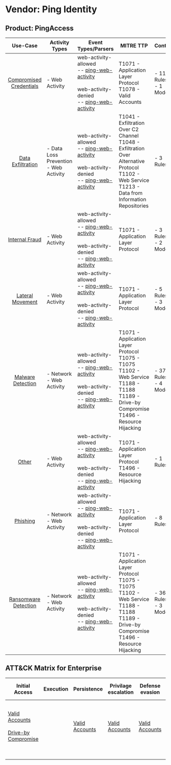 Vendor: Ping Identity
=====================
Product: PingAccess
-------------------
|                                 Use-Case                                  | Activity Types                           | Event Types/Parsers                                                                                                                                                                                       | MITRE TTP                                                                                                                                                       | Content                    |
|:-------------------------------------------------------------------------:| ---------------------------------------- | --------------------------------------------------------------------------------------------------------------------------------------------------------------------------------------------------------- | --------------------------------------------------------------------------------------------------------------------------------------------------------------- | -------------------------- |
| [Compromised Credentials](../UseCases/usecase_compromised_credentials.md) | - Web Activity                           |  web-activity-allowed<br> -- [ping-web-activity](../Parsers/parserContent_ping-web-activity.md)<br><br> web-activity-denied<br> -- [ping-web-activity](../Parsers/parserContent_ping-web-activity.md)<br> | T1071 - Application Layer Protocol<br>T1078 - Valid Accounts<br>                                                                                                |  - 11 Rules<br> - 1 Models |
|       [Data Exfiltration](../UseCases/usecase_data_exfiltration.md)       | - Data Loss Prevention<br>- Web Activity |  web-activity-allowed<br> -- [ping-web-activity](../Parsers/parserContent_ping-web-activity.md)<br><br> web-activity-denied<br> -- [ping-web-activity](../Parsers/parserContent_ping-web-activity.md)<br> | T1041 - Exfiltration Over C2 Channel<br>T1048 - Exfiltration Over Alternative Protocol<br>T1102 - Web Service<br>T1213 - Data from Information Repositories<br> |  - 3 Rules<br>             |
|          [Internal Fraud](../UseCases/usecase_internal_fraud.md)          | - Web Activity                           |  web-activity-allowed<br> -- [ping-web-activity](../Parsers/parserContent_ping-web-activity.md)<br><br> web-activity-denied<br> -- [ping-web-activity](../Parsers/parserContent_ping-web-activity.md)<br> | T1071 - Application Layer Protocol<br>                                                                                                                          |  - 3 Rules<br> - 2 Models  |
|        [Lateral Movement](../UseCases/usecase_lateral_movement.md)        | - Web Activity                           |  web-activity-allowed<br> -- [ping-web-activity](../Parsers/parserContent_ping-web-activity.md)<br><br> web-activity-denied<br> -- [ping-web-activity](../Parsers/parserContent_ping-web-activity.md)<br> | T1071 - Application Layer Protocol<br>                                                                                                                          |  - 5 Rules<br> - 3 Models  |
|       [Malware Detection](../UseCases/usecase_malware_detection.md)       | - Network<br>- Web Activity              |  web-activity-allowed<br> -- [ping-web-activity](../Parsers/parserContent_ping-web-activity.md)<br><br> web-activity-denied<br> -- [ping-web-activity](../Parsers/parserContent_ping-web-activity.md)<br> | T1071 - Application Layer Protocol<br>T1075 - T1075<br>T1102 - Web Service<br>T1188 - T1188<br>T1189 - Drive-by Compromise<br>T1496 - Resource Hijacking<br>    |  - 37 Rules<br> - 4 Models |
|                   [Other](../UseCases/usecase_other.md)                   | - Web Activity                           |  web-activity-allowed<br> -- [ping-web-activity](../Parsers/parserContent_ping-web-activity.md)<br><br> web-activity-denied<br> -- [ping-web-activity](../Parsers/parserContent_ping-web-activity.md)<br> | T1071 - Application Layer Protocol<br>T1496 - Resource Hijacking<br>                                                                                            |  - 1 Rules<br>             |
|                [Phishing](../UseCases/usecase_phishing.md)                | - Network<br>- Web Activity              |  web-activity-allowed<br> -- [ping-web-activity](../Parsers/parserContent_ping-web-activity.md)<br><br> web-activity-denied<br> -- [ping-web-activity](../Parsers/parserContent_ping-web-activity.md)<br> | T1071 - Application Layer Protocol<br>                                                                                                                          |  - 8 Rules<br>             |
|    [Ransomware Detection](../UseCases/usecase_ransomware_detection.md)    | - Network<br>- Web Activity              |  web-activity-allowed<br> -- [ping-web-activity](../Parsers/parserContent_ping-web-activity.md)<br><br> web-activity-denied<br> -- [ping-web-activity](../Parsers/parserContent_ping-web-activity.md)<br> | T1071 - Application Layer Protocol<br>T1075 - T1075<br>T1102 - Web Service<br>T1188 - T1188<br>T1189 - Drive-by Compromise<br>T1496 - Resource Hijacking<br>    |  - 36 Rules<br> - 3 Models |

ATT&CK Matrix for Enterprise
----------------------------
| Initial Access                                                                                                                              | Execution | Persistence                                                         | Privilage escalation                                                | Defense evasion                                                     | Credential Access | Discovery | Lateral Movement | Collection                                                                              | Command and Control                                                                                                                             | Exfiltration                                                                                                                                                                 | Impact                                                                  |
| ------------------------------------------------------------------------------------------------------------------------------------------- | --------- | ------------------------------------------------------------------- | ------------------------------------------------------------------- | ------------------------------------------------------------------- | ----------------- | --------- | ---------------- | --------------------------------------------------------------------------------------- | ----------------------------------------------------------------------------------------------------------------------------------------------- | ---------------------------------------------------------------------------------------------------------------------------------------------------------------------------- | ----------------------------------------------------------------------- |
| [Valid Accounts](https://attack.mitre.org/techniques/T1078)<br><br>[Drive-by Compromise](https://attack.mitre.org/techniques/T1189)<br><br> |           | [Valid Accounts](https://attack.mitre.org/techniques/T1078)<br><br> | [Valid Accounts](https://attack.mitre.org/techniques/T1078)<br><br> | [Valid Accounts](https://attack.mitre.org/techniques/T1078)<br><br> |                   |           |                  | [Data from Information Repositories](https://attack.mitre.org/techniques/T1213)<br><br> | [Web Service](https://attack.mitre.org/techniques/T1102)<br><br>[Application Layer Protocol](https://attack.mitre.org/techniques/T1071)<br><br> | [Exfiltration Over Alternative Protocol](https://attack.mitre.org/techniques/T1048)<br><br>[Exfiltration Over C2 Channel](https://attack.mitre.org/techniques/T1041)<br><br> | [Resource Hijacking](https://attack.mitre.org/techniques/T1496)<br><br> |